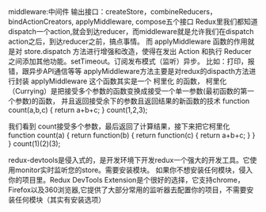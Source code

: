 middleware:中间件
输出接口：createStore，combineReducers，bindActionCreators, applyMiddleware, compose五个接口
Redux里我们都知道dispatch一个action,就会到达reducer，而middleware就是允许我们在dispatch action之后，到达reducer之前，搞点事情。
而 applyMiddleware 函数的作用就是对 store.dispatch 方法进行增强和改造，使得在发出 Action 和执行 Reducer 之间添加其他功能。setTimeout。订阅发布模式（监听）异步。
比如：打印，报错，跟异步API通信等等
applyMiddleware方法主要是对redux的dispacth方法进行封装
applyMiddleware 这个函数其实是一个 柯里化 的函数，
柯里化（Currying）是把接受多个参数的函数变换成接受一个单一参数(最初函数的第一个参数)的函数，
并且返回接受余下的参数且返回结果的新函数的技术
function count(a,b,c) {
    return a+b+c;
}
count(1,2,3);

我们看到 count接受多个参数，最后返回了计算结果，接下来把它柯里化
function count(a) {
    return function(b) {
        return function(c) {
            return a+b+c;
        }
    }
}
count(1)(2)(3);




redux-devtools是侵入式的，是开发环境下开发redux一个强大的开发工具。它使用monitor实时监听您的store。需要安装模块。 
如果你不想安装任何模块，侵入你的项目里。Redux DevTools Extension是个很好的选择，它支持chrome，Firefox以及360浏览器,它提供了大部分常用的监听器去配置你的项目，不需要安装任何模块（其实有安装选项）